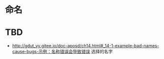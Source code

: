 # 命名

# TBD

- http://gdut_yy.gitee.io/doc-aposd/ch14.html#_14-1-example-bad-names-cause-bugs-示例：名称错误会导致错误 选择的名字